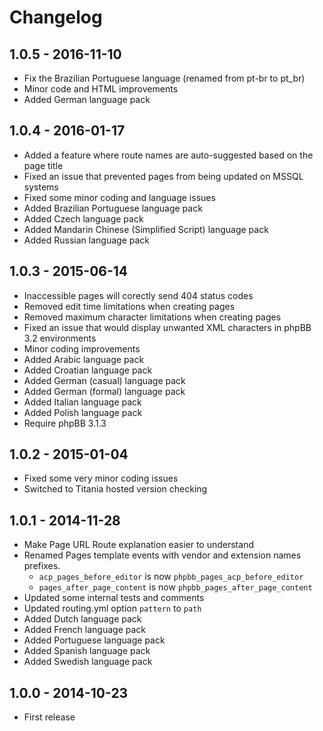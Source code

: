 # Changelog

## 1.0.5 - 2016-11-10

- Fix the Brazilian Portuguese language (renamed from pt-br to pt_br)
- Minor code and HTML improvements
- Added German language pack

## 1.0.4 - 2016-01-17

- Added a feature where route names are auto-suggested based on the page title
- Fixed an issue that prevented pages from being updated on MSSQL systems
- Fixed some minor coding and language issues
- Added Brazilian Portuguese language pack
- Added Czech language pack
- Added Mandarin Chinese (Simplified Script) language pack
- Added Russian language pack

## 1.0.3 - 2015-06-14

- Inaccessible pages will corectly send 404 status codes
- Removed edit time limitations when creating pages
- Removed maximum character limitations when creating pages
- Fixed an issue that would display unwanted XML characters in phpBB 3.2 environments
- Minor coding improvements
- Added Arabic language pack
- Added Croatian language pack
- Added German (casual) language pack
- Added German (formal) language pack
- Added Italian language pack
- Added Polish language pack
- Require phpBB 3.1.3

## 1.0.2 - 2015-01-04

- Fixed some very minor coding issues
- Switched to Titania hosted version checking

## 1.0.1 - 2014-11-28

- Make Page URL Route explanation easier to understand
- Renamed Pages template events with vendor and extension names prefixes.
	- `acp_pages_before_editor` is now `phpbb_pages_acp_before_editor`
	- `pages_after_page_content` is now `phpbb_pages_after_page_content`
- Updated some internal tests and comments
- Updated routing.yml option `pattern` to `path`
- Added Dutch language pack
- Added French language pack
- Added Portuguese language pack
- Added Spanish language pack
- Added Swedish language pack

## 1.0.0 - 2014-10-23

- First release

